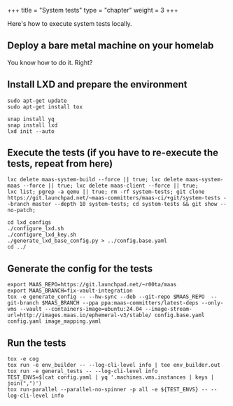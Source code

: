 +++
title = "System tests"
type = "chapter"
weight = 3
+++

Here's how to execute system tests locally.

## Deploy a bare metal machine on your homelab

You know how to do it. Right? 

## Install LXD and prepare the environment

```
sudo apt-get update
sudo apt-get install tox

snap install yq
snap install lxd
lxd init --auto
```

## Execute the tests (if you have to re-execute the tests, repeat from here)

```
lxc delete maas-system-build --force || true; lxc delete maas-system-maas --force || true; lxc delete maas-client --force || true;
lxc list; pgrep -a qemu || true; rm -rf system-tests; git clone https://git.launchpad.net/~maas-committers/maas-ci/+git/system-tests --branch master --depth 10 system-tests; cd system-tests && git show --no-patch;

cd lxd_configs 
./configure_lxd.sh
./configure_lxd_key.sh
./generate_lxd_base_config.py > ../config.base.yaml 
cd ../
```

## Generate the config for the tests

```
export MAAS_REPO=https://git.launchpad.net/~r00ta/maas
export MAAS_BRANCH=fix-vault-integration
tox -e generate_config -- --hw-sync --deb --git-repo $MAAS_REPO  --git-branch $MAAS_BRANCH --ppa ppa:maas-committers/latest-deps --only-vms --vault --containers-image=ubuntu:24.04 --image-stream-url=http://images.maas.io/ephemeral-v3/stable/ config.base.yaml config.yaml image_mapping.yaml
```


## Run the tests

```
tox -e cog 
tox run -e env_builder -- --log-cli-level info | tee env_builder.out 
tox run -e general_tests -- --log-cli-level info 
TEST_ENVS=$(cat config.yaml | yq '.machines.vms.instances | keys | join(",")') 
tox run-parallel --parallel-no-spinner -p all -e ${TEST_ENVS} -- --log-cli-level info 
 ```
